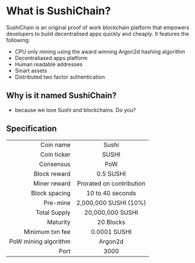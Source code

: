 # What is SushiChain?

SushiChain is an original proof of work blockchain platform that empowers developers to build decentralised apps quickly and cheaply. It features the following:

* CPU only mining using the award winning Argon2d hashing algorithm
* Decentraliased apps platform
* Human readable addresses
* Smart assets
* Distributed two factor authentication



## Why is it named SushiChain?

* because we love Sushi and blockchains. Do you?



## Specification

|                      |                          |
| -------------------: | :----------------------: |
|            Coin name |          Sushi           |
|          Coin ticker |          SUSHI           |
|            Consensus |           PoW            |
|         Block reward |        0.5 SUSHI         |
|         Miner reward | Prorated on contribution |
|        Block spacing |     10 to 40 seconds     |
|             Pre-mine |  2,000,000 SUSHI (10%)   |
|         Total Supply |     20,000,000 SUSHI     |
|             Maturity |        20 Blocks         |
|      Minimum txn fee |       0.0001 SUSHI       |
| PoW mining algorithm |         Argon2d          |
|                 Port |           3000           |
